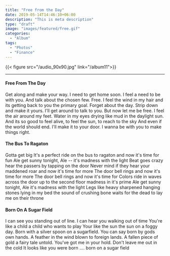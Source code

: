 ```yaml
---
title: "Free from the Day"
date: 2019-05-14T14:46:10+06:00
description: "This is meta description"
type: "draft"
image: "images/featured/free.gif"
categories: 
  - "Album"
tags:
  - "Photos"
  - "Finance"
---
```

{{< figure src="/audio_90x90.jpg" link="/album11">}}

---

#### Free From The Day
Get along and make your way. I need to get home soon.
I feel a need to be with you. And talk about the chosen few.
Free. I feel the wind in my hair and its getting back to you the primary goal.
Forget about the day. Strip down and make it yours.
I'll get around to talk to you. But now let me be free.
I feel the air around my feet.
Water in my eyes drying like mud in the daylight sun.
And its so good to feel alive, to feel the sun, to reach to the sky
And even if the world should end. I'll make it to your door.
I wanna be with you to make things right.
#### The Bus To Ragaton
Gotta get big It's a perfect ride on the bus to ragaton
and now it's time for fun Ale get sunny tonight,
Ale -- it's madness with the light
Beat goes crazy hear the passers by
tapping on the door
Never mind if they hear your maddened roar
and now it's time for more
The door bell rings and now it's time for more
The door bell rings and now it's time for
Colors ride in waves across the door
up to the second floor
madness in it's prime Ale
get sunny tonight, Ale
it's madness with the light
Legs like heavy sharpened hanging stones
lying in my bed the sound of crushing bone waits for the dead
to lay me on their throne
#### Born On A Sugar Field
I can see you standing out of line.
I can hear you walking out of time
You're like a child a child who wants to play
Your like the sun the sun on a foggy day.
Born with a silver spoon on a sugarfield.
You can say born by gods own hands.
A feather in the wind blown to foreign lands.
A fallen piece of gold a fairy tale untold.
You've got me in your hold.
Don't leave me out in the cold
It looks like you were born .... born on a sugar field
